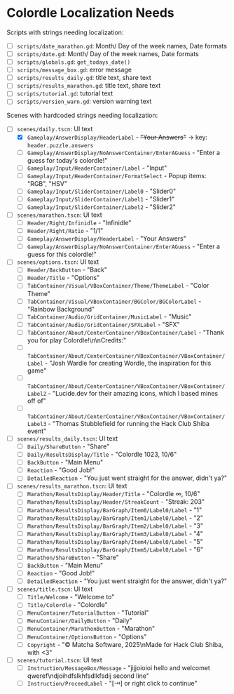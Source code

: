 # Colordle Localization Needs

Scripts with strings needing localization:

- [ ] `scripts/date_marathon.gd`: Month/ Day of the week names, Date formats
- [ ] `scripts/date.gd`: Month/ Day of the week names, Date formats
- [ ] `scripts/globals.gd`: `get_todays_date()`
- [ ] `scripts/message_box.gd`: error message
- [ ] `scripts/results_daily.gd`: title text, share text
- [ ] `scripts/results_marathon.gd`: title text, share text
- [ ] `scripts/tutorial.gd`: tutorial text
- [ ] `scripts/version_warn.gd`: version warning text

Scenes with hardcoded strings needing localization:

- [ ] `scenes/daily.tscn`: UI text
  - [x] `Gameplay/AnswerDisplay/HeaderLabel` - ~~"Your Answers"~~ -> key: `header.puzzle.answers`
  - [ ] `Gameplay/AnswerDisplay/NoAnswerContainer/EnterAGuess` - "Enter a guess for today's colordle!"
  - [ ] `Gameplay/Input/HeaderContainer/Label` - "Input"
  - [ ] `Gameplay/Input/HeaderContainer/FormatSelect` - Popup items: "RGB", "HSV"
  - [ ] `Gameplay/Input/SliderContainer/Label0` - "Slider0"
  - [ ] `Gameplay/Input/SliderContainer/Label1` - "Slider1"
  - [ ] `Gameplay/Input/SliderContainer/Label2` - "Slider2"
- [ ] `scenes/marathon.tscn`: UI text
  - [ ] `Header/Right/Infinidle` - "Infinidle"
  - [ ] `Header/Right/Ratio` - "1/1"
  - [ ] `Gameplay/AnswerDisplay/HeaderLabel` - "Your Answers"
  - [ ] `Gameplay/AnswerDisplay/NoAnswerContainer/EnterAGuess` - "Enter a guess for this colordle!"
- [ ] `scenes/options.tscn`: UI text
  - [ ] `Header/BackButton` - "Back"
  - [ ] `Header/Title` - "Options"
  - [ ] `TabContainer/Visual/VBoxContainer/Theme/ThemeLabel` - "Color Theme"
  - [ ] `TabContainer/Visual/VBoxContainer/BGColor/BGColorLabel` - "Rainbow Background"
  - [ ] `TabContainer/Audio/GridContainer/MusicLabel` - "Music"
  - [ ] `TabContainer/Audio/GridContainer/SFXLabel` - "SFX"
  - [ ] `TabContainer/About/CenterContainer/VBoxContainer/Label` - "Thank you for play Colordle!\n\nCredits:"
  - [ ] `TabContainer/About/CenterContainer/VBoxContainer/VBoxContainer/Label` - "Josh Wardle for creating Wordle, the inspiration for this game"
  - [ ] `TabContainer/About/CenterContainer/VBoxContainer/VBoxContainer/Label2` - "Lucide.dev for their amazing icons, which I based mines off of"
  - [ ] `TabContainer/About/CenterContainer/VBoxContainer/VBoxContainer/Label3` - "Thomas Stubblefield for running the Hack Club Shiba event"
- [ ] `scenes/results_daily.tscn`: UI text
  - [ ] `Daily/ShareButton` - "Share"
  - [ ] `Daily/ResultsDisplay/Title` - "Colordle 1023, 10/6"
  - [ ] `BackButton` - "Main Menu"
  - [ ] `Reaction` - "Good Job!"
  - [ ] `DetailedReaction` - "You just went straight for the answer, didn't ya?"
- [ ] `scenes/results_marathon.tscn`: UI text
  - [ ] `Marathon/ResultsDisplay/Header/Title` - "Colordle ∞, 10/6"
  - [ ] `Marathon/ResultsDisplay/Header/StreakCount` - "Streak: 203"
  - [ ] `Marathon/ResultsDisplay/BarGraph/Item0/Label0/Label` - "1"
  - [ ] `Marathon/ResultsDisplay/BarGraph/Item1/Label0/Label` - "2"
  - [ ] `Marathon/ResultsDisplay/BarGraph/Item2/Label0/Label` - "3"
  - [ ] `Marathon/ResultsDisplay/BarGraph/Item3/Label0/Label` - "4"
  - [ ] `Marathon/ResultsDisplay/BarGraph/Item4/Label0/Label` - "5"
  - [ ] `Marathon/ResultsDisplay/BarGraph/Item5/Label0/Label` - "6"
  - [ ] `Marathon/ShareButton` - "Share"
  - [ ] `BackButton` - "Main Menu"
  - [ ] `Reaction` - "Good Job!"
  - [ ] `DetailedReaction` - "You just went straight for the answer, didn't ya?"
- [ ] `scenes/title.tscn`: UI text
  - [ ] `Title/Welcome` - "Welcome to"
  - [ ] `Title/Colordle` - "Colordle"
  - [ ] `MenuContainer/TutorialButton` - "Tutorial"
  - [ ] `MenuContainer/DailyButton` - "Daily"
  - [ ] `MenuContainer/MarathonButton` - "Marathon"
  - [ ] `MenuContainer/OptionsButton` - "Options"
  - [ ] `Copyright` - "© Matcha Software, 2025\nMade for Hack Club Shiba, with <3"
- [ ] `scenes/tutorial.tscn`: UI text
  - [ ] `Instruction/MessageBox/Message` - "jijjoioioi hello and welcomet qweref\ndjoihdfslkhfsdlkfsdij second line"
  - [ ] `Instruction/ProceedLabel` - "[⇥] or right click to continue"
